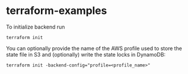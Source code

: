 # terraform-examples

To initialize backend run
```
terraform init
```

You can optionally provide the name of the AWS profile used to store the
state file in S3 and (optionally) write the state locks in DynamoDB:
```
terraform init -backend-config="profile=<profile_name>"
```
